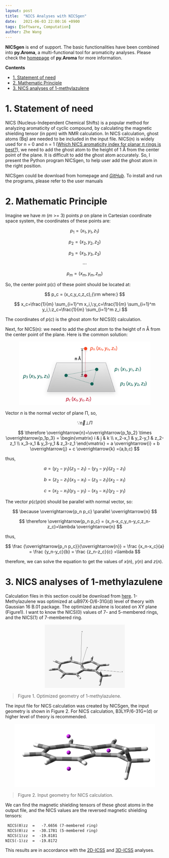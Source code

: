 ```yaml
---
layout: post
title:  "NICS Analyses with NICSgen"
date:   2021-06-03 22:00:16 +0900
tags: [Software, Computation]
author: Zhe Wang
---
```


<script type="text/javascript" async src="https://cdnjs.cloudflare.com/ajax/libs/mathjax/2.7.7/MathJax.js?config=TeX-MML-AM_CHTML">
</script>
<script type="text/x-mathjax-config">
 MathJax.Hub.Config({
 tex2jax: {
 inlineMath: [['$', '$'] ],
 displayMath: [ ['$$','$$'], ["\\[","\\]"] ]
 }
 });
</script>

**NICSgen** is end of support. The basic functionalities have been combined into **py.Aroma**, a multi-functional tool for aromaticity analyses. Please check the [homepage](https://wongzit.github.io/program/pyaroma/) of **py.Aroma** for more information.

**Contents**

- [1. Statement of need](https://wongzit.github.io/nics-analyses-with-nicsgen/#1-statement-of-need)
- [2. Mathematic Principle](https://wongzit.github.io/nics-analyses-with-nicsgen/#2-mathematic-principle)
- [3. NICS analyses of 1-methylazulene](https://wongzit.github.io/nics-analyses-with-nicsgen/#3-nics-analyses-of-1-methylazulene)

# 1. Statement of need

NICS (Nucleus-Independent Chemical Shifts) is a popular method for analyzing aromaticity of cyclic compound, by calculating the magnetic shielding tensor (in ppm) with NMR calculation. In NICS calculation, ghost atoms (Bq) are needed to be included in the input file. NICS(n) is widely used for n = 0 and n = 1 ([Which NICS aromaticity index for planar π rings is best?](https://pubs.acs.org/doi/10.1021/ol0529546)), we need to add the ghost atom to the height of 1 Å from the center point of the plane. It is difficult to add the ghost atom accurately. So, I present the Python program NICSgen, to help user add the ghost atom in the right position.

NICSgen could be download from homepage and [*GitHub*](https://github.com/wongzit/NICSgen). To install and run the programs, please refer to the user manuals

# 2. Mathematic Principle

Imagine we have *m* (*m* >= 3) points *p* on plane in Cartesian coordinate space system, the coordinates of these points are:

$$ p_1 = (x_1,y_1,z_1) $$

$$ p_2 = (x_2,y_2,z_2) $$

$$ p_3 = (x_3,y_3,z_3) $$

$$ \cdots $$

$$ p_m = (x_m,y_m,z_m) $$


So, the center point p(c) of these point should be located at:

$$ p_c = (x_c,y_c,z_c),{\rm where:} $$

$$ x_c=\frac{1}{m} \sum_{i=1}^m x_i,\:y_c=\frac{1}{m} \sum_{i=1}^m y_i,\:z_c=\frac{1}{m} \sum_{i=1}^m z_i $$

The coordinates of *p*(*c*) is the ghost atom for NICS(0) calculation.

Next, for NICS(n): we need to add the ghost atom to the height of n Å from the center point of the plane. Here is the common solution:

<p align="center">
<img alt="nicsfig1" src="/assets/blog/figure61.png" style="height:200px;">
</p>

Vector *n* is the normal vector of plane Π, so,

$$ \because \overrightarrow{n} \bot \Pi $$

$$ \therefore \overrightarrow{n}=\overrightarrow{p_1p_2} \times \overrightarrow{p_1p_3} = \begin{vmatrix} i & j & k \\ x_2-x_1 & y_2-y_1 & z_2-z_1 \\ x_3-x_1 & y_3-y_1 & z_3-z_1 \end{vmatrix} = a \overrightarrow{i} + b \overrightarrow{j} + c \overrightarrow{k} =(a,b,c) $$

thus,

$$ a=(y_2-y_1)(z_3-z_1)-(y_3-y_1)(z_2-z_1) $$

$$ b=(z_2-z_1)(x_3-x_1)-(z_3-z_1)(x_2-x_1) $$

$$ c=(x_2-x_1)(y_3-y_1)-(x_3-x_1)(y_2-y_1) $$

The vector *p*(*c*)*p*(*n*) should be parallel with normal vector, so:

$$ \because \overrightarrow{p_n p_c} \parallel \overrightarrow{n} $$

$$ \therefore \overrightarrow{p_n p_c} = (x_n-x_c,y_n-y_c,z_n-z_c)=\lambda \overrightarrow{n} $$

thus,

$$ \frac {\overrightarrow{p_n p_c}}{\overrightarrow{n}} = \frac {x_n-x_c}{a} = \frac {y_n-y_c}{b} = \frac {z_n-z_c}{c} =\lambda $$

therefore, we can solve the equation to get the values of *x*(*n*), *y*(*n*) and *z*(*n*).

# 3. NICS analyses of 1-methylazulene

Calculation files in this section could be download from [here](https://github.com/wongzit/blogFiles/tree/main/blog_NICS). 1-Methylazulene was optimized at ωB97X-D/6-31G(d) level of theory with Gaussian 16 B.01 package. The optimized azulene is located on XY plane (Figure1). I want to know the NICS(0) values of 7- and 5-membered rings, and the NICS(1) of 7-membered ring.

<p align="center">
<img alt="nicsfig2" src="/assets/blog/figure62.png" style="height:200px;">
</p>

> Figure 1. Optimized geometry of 1-methylazulene.

The input file for NICS calculation was created by NICSgen, the input geometry is shown in Figure 2. For NICS calculation, B3LYP/6-31G+(d) or higher level of theory is recommended.

<p align="center">
<img alt="nicsfig3" src="/assets/blog/figure63.png" style="height:200px;">
</p>

> Figure 2. Input geometry for NICS calculation.

We can find the magnetic shielding tensors of these ghost atoms in the output file, and the NICS values are the reversed magnetic shielding tensors:

```
 NICS(0)zz  =   -7.6656 (7-membered ring)
 NICS(0)zz  =  -30.1781 (5-membered ring)
 NICS(1)zz  =  -19.8181
NICS(-1)zz  =  -19.8172
```

This results are in accordance with the [2D-ICSS](https://wongzit.github.io/2d-icss-analyses-with-icssgen-and-icsscsv/) and [3D-ICSS](https://wongzit.github.io/3d-icss-analyses-with-icssgen3d-and-icsscub3d/) analyses.
